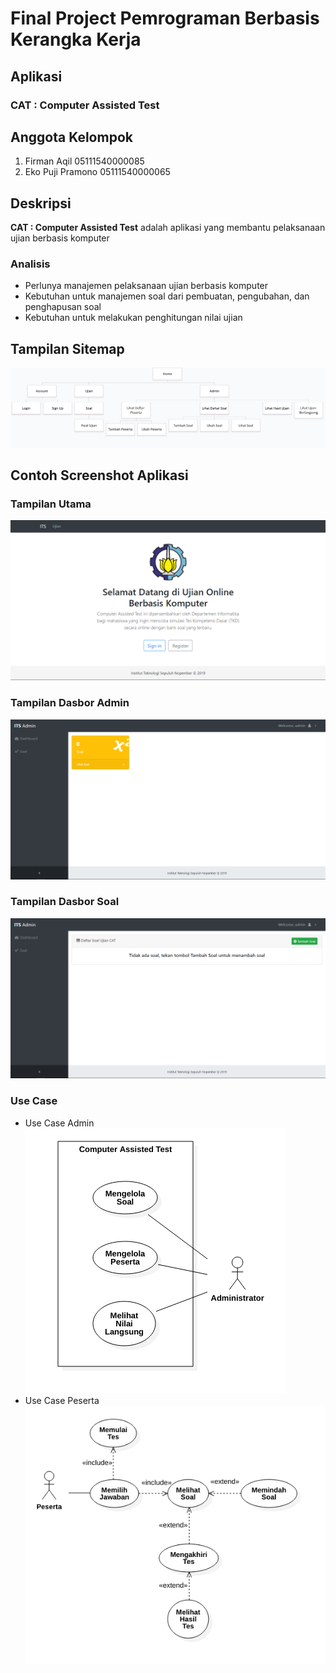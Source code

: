 # Final Project Pemrograman Berbasis Kerangka Kerja
## Aplikasi
### CAT : Computer Assisted Test

## Anggota Kelompok
1. Firman Aqil 05111540000085
2. Eko Puji Pramono 05111540000065

## Deskripsi
**CAT : Computer Assisted Test** adalah aplikasi yang membantu pelaksanaan ujian berbasis komputer  
### Analisis
- Perlunya manajemen pelaksanaan ujian berbasis komputer
- Kebutuhan untuk manajemen soal dari pembuatan, pengubahan, dan penghapusan soal
- Kebutuhan untuk melakukan penghitungan nilai ujian

## Tampilan Sitemap
![alt text](https://raw.githubusercontent.com/frmnaqil/framework-programming-fp/master/gloomap_b7a92f51.png)

## Contoh Screenshot Aplikasi  
### Tampilan Utama
![alt text](https://raw.githubusercontent.com/frmnaqil/framework-programming-fp/master/Screenshot_3.png)
### Tampilan Dasbor Admin
![alt text](https://raw.githubusercontent.com/frmnaqil/framework-programming-fp/master/Screenshot_1.png)
### Tampilan Dasbor Soal
![alt text](https://raw.githubusercontent.com/frmnaqil/framework-programming-fp/master/Screenshot_2.png)

### Use Case
- Use Case Admin
![alt text](UseCase/UseCaseAdmin.png)
- Use Case Peserta
![alt text](UseCase/UseCasePeserta.png)
